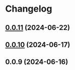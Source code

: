 # Changelog

## [0.0.11](https://github.com/Web3-FullStack/layer/compare/v0.0.10...v0.0.11) (2024-06-22)

## [0.0.10](https://github.com/Web3-FullStack/layer/compare/v0.0.9...v0.0.10) (2024-06-17)

## 0.0.9 (2024-06-16)
